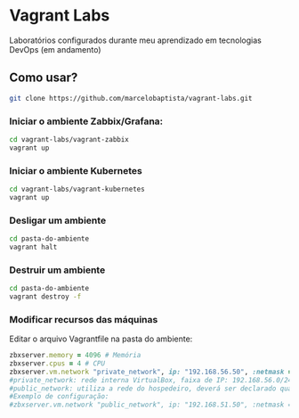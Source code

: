 # Vagrant Labs

Laboratórios configurados durante meu aprendizado em tecnologias DevOps (em andamento)

## Como usar?

```sh 
git clone https://github.com/marcelobaptista/vagrant-labs.git
```
### Iniciar o ambiente Zabbix/Grafana:
```sh 
cd vagrant-labs/vagrant-zabbix
vagrant up
```
### Iniciar o ambiente  Kubernetes
```sh 
cd vagrant-labs/vagrant-kubernetes
vagrant up
```
### Desligar um ambiente
```sh 
cd pasta-do-ambiente
vagrant halt
```
### Destruir um ambiente
```sh 
cd pasta-do-ambiente
vagrant destroy -f
```
### Modificar recursos das máquinas
Editar o arquivo Vagrantfile na pasta do ambiente:
```ruby 
zbxserver.memory = 4096 # Memória
zbxserver.cpus = 4 # CPU
zbxserver.vm.network "private_network", ip: "192.168.56.50", :netmask => "255.255.255.0"
#private_network: rede interna VirtualBox, faixa de IP: 192.168.56.0/24 (4 primeiros são reservados)
#public_network: utiliza a rede do hospedeiro, deverá ser declarado qual a interface irá fazer bridge. 
#Exemplo de configuração: 
#zbxserver.vm.network "public_network", ip: "192.168.51.50", :netmask => "255.255.255.0", bridge: "ensp50"
```



